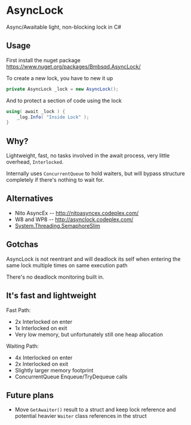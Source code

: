 AsyncLock
=========

Async/Awaitable light, non-blocking lock in C#


## Usage ##

First install the nuget package https://www.nuget.org/packages/Bmbsqd.AsyncLock/


To create a new lock, you have to new it up
```csharp
private AsyncLock _lock = new AsyncLock();
```

And to protect a section of code using the lock 
```csharp
using( await _lock ) {
	_log.Info( "Inside Lock" );
}
```

## Why? ##
Lightweight, fast, no tasks involved in the await process, very little overhead, `Interlocked`.

Internally uses `ConcurrentQueue` to hold waiters, but will bypass structure completely if there's nothing to wait for.

## Alternatives ##
 - Nito AsyncEx -- http://nitoasyncex.codeplex.com/
 - W8 and WP8 -- http://asynclock.codeplex.com/
 - [System.Threading.SemaphoreSlim](http://msdn.microsoft.com/en-us/library/system.threading.semaphoreslim(v=vs.110).aspx) 

## Gotchas ##
AsyncLock is not reentrant and will deadlock its self when entering the same lock multiple times on same execution path

There's no deadlock monitoring built in.

## It's fast and lightweight ##
Fast Path:
  - 2x Interlocked on enter
  - 1x Interlocked on exit
  - Very low memory, but unfortunately still one heap allocation 

Waiting Path:
  - 4x Interlocked on enter
  - 2x Interlocked on exit
  - Slightly larger memory footprint
  - ConcurrentQueue Enqueue/TryDequeue calls

## Future plans ##
  - Move `GetAwaiter()` result to a struct and keep lock reference and potential heavier `Waiter` class references in the struct
